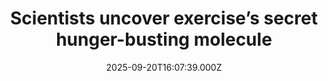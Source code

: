 ---
title: "Scientists uncover exercise’s secret hunger-busting molecule"
date: 2025-09-20T16:07:39.000Z
category: Health
externalLink: "https://www.sciencedaily.com/releases/2025/09/250919085244.htm"
image: ""
excerpt: "Scientists have uncovered how exercise suppresses appetite through a surprising molecular pathway. A compound called Lac-Phe, produced during intense workouts, directly quiets hunger neurons in the brain while boosting appetite-suppressing ones, causing mice to eat less without side effects. This discovery reveals a natural mechanism linking physical activity and reduced hunger, paving the way for new obesity treatments.…"
---